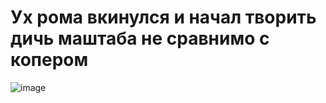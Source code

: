 # Ух рома вкинулся и начал творить дичь маштаба не сравнимо с копером
![image](https://github.com/DILDOvzlom/Roma-Pod-Spasom/assets/150173920/8f9b4323-ea6e-4298-b05d-df0c90a72995)
